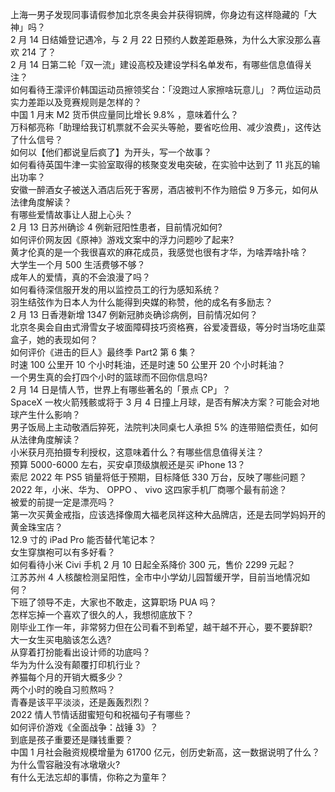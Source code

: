 上海一男子发现同事请假参加北京冬奥会并获得铜牌，你身边有这样隐藏的「大神」吗？  
2 月 14 日结婚登记遇冷，与 2 月 22 日预约人数差距悬殊，为什么大家没那么喜欢 214 了？  
2 月 14 日第二轮「双一流」建设高校及建设学科名单发布，有哪些信息值得关注？  
如何看待王濛评价韩国运动员擦领奖台：「没跑过人家擦啥玩意儿」？两位运动员实力差距以及竞赛规则是怎样的？  
中国 1 月末 M2 货币供应量同比增长 9.8% ，意味着什么？  
万科郁亮称「助理给我订机票就不会买头等舱，要省吃俭用、减少浪费」，这传达了什么信号？  
如何以【他们都说皇后疯了】为开头，写一个故事？  
如何看待英国牛津一实验室取得的核聚变发电突破，在实验中达到了 11 兆瓦的输出功率？  
安徽一醉酒女子被送入酒店后死于客房，酒店被判不作为赔偿 9 万多元，如何从法律角度解读？  
有哪些爱情故事让人甜上心头？  
2 月 13 日苏州确诊 4 例新冠阳性患者，目前情况如何?  
如何评价网友因《原神》游戏文案中的浮力问题吵了起来?  
黄才伦真的是一个我很喜欢的麻花成员，我感觉也很有才华，为啥弄啥扑啥？  
大学生一个月 500 生活费够不够？  
成年人的爱情，真的不会浪漫了吗？  
如何看待深信服开发的用以监控员工的行为感知系统？  
羽生结弦作为日本人为什么能得到央媒的称赞，他的成名有多励志？  
2 月 13 日香港新增 1347 例新冠肺炎确诊病例，目前情况如何？  
北京冬奥会自由式滑雪女子坡面障碍技巧资格赛，谷爱凌晋级，等分时当场吃韭菜盒子，她的表现如何？  
如何评价《进击的巨人》最终季 Part2 第 6 集？  
时速 100 公里开 10 个小时耗油，还是时速 50 公里开 20 个小时耗油？  
一个男生真的会打四个小时的篮球而不回你信息吗?  
2 月 14 日是情人节，世界上有哪些著名的「景点 CP」？  
SpaceX 一枚火箭残骸或将于 3 月 4 日撞上月球，是否有解决方案？可能会对地球产生什么影响？  
男子饭局上主动敬酒后猝死，法院判决同桌七人承担 5% 的连带赔偿责任，如何从法律角度解读？  
小米获月亮拍摄专利授权，这意味着什么？有哪些信息值得关注？  
预算 5000-6000 左右，买安卓顶级旗舰还是买 iPhone 13？  
索尼 2022 年 PS5 销量将低于预期，目标降低 330 万台，反映了哪些问题？  
2022 年，小米、华为、 OPPO 、 vivo 这四家手机厂商哪个最有前途？  
被爱的前提一定是漂亮吗？  
第一次买黄金戒指，应该选择像周大福老凤祥这种大品牌店，还是去同学妈妈开的黄金珠宝店？  
12.9 寸的 iPad Pro 能否替代笔记本？  
女生穿旗袍可以有多好看？  
如何看待小米 Civi 手机 2 月 10 日起全系降价 300 元，售价 2299 元起？  
江苏苏州 4 人核酸检测呈阳性，全市中小学幼儿园暂缓开学，目前当地情况如何？  
下班了领导不走，大家也不敢走，这算职场 PUA 吗？  
怎样忘掉一个喜欢了很久的人，我想彻底放下？  
刚毕业工作一年，非常努力但在公司看不到希望，越干越不开心，要不要辞职?  
大一女生买电脑该怎么选?  
从穿着打扮能看出设计师的功底吗？  
华为为什么没有颠覆打印机行业？  
养猫每个月的开销大概多少？  
两个小时的晚自习煎熬吗？  
青春是该平平淡淡，还是轰轰烈烈？  
2022 情人节情话甜蜜短句和祝福句子有哪些？  
如何评价游戏《全面战争：战锤 3》？  
到底是孩子重要还是赚钱重要？  
中国 1 月社会融资规模增量为 61700 亿元，创历史新高，这一数据说明了什么？  
为什么雪容融没有冰墩墩火?  
有什么无法忘却的事情，你称之为童年？  
